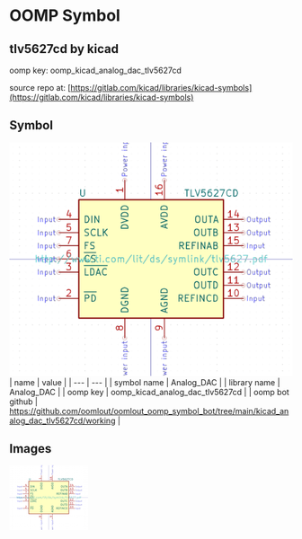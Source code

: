 # OOMP Symbol  
## tlv5627cd  by kicad  
  
oomp key: oomp_kicad_analog_dac_tlv5627cd  
  
source repo at: [https://gitlab.com/kicad/libraries/kicad-symbols](https://gitlab.com/kicad/libraries/kicad-symbols)  
## Symbol  
  
[![working.png](working_600.png)](working.png)  
| name | value | 
| --- | --- | 
| symbol name | Analog_DAC | 
| library name | Analog_DAC | 
| oomp key | oomp_kicad_analog_dac_tlv5627cd | 
| oomp bot github | https://github.com/oomlout/oomlout_oomp_symbol_bot/tree/main/kicad_analog_dac_tlv5627cd/working | 
## Images  
  
[![working.png](working_140.png)](working.png)  
